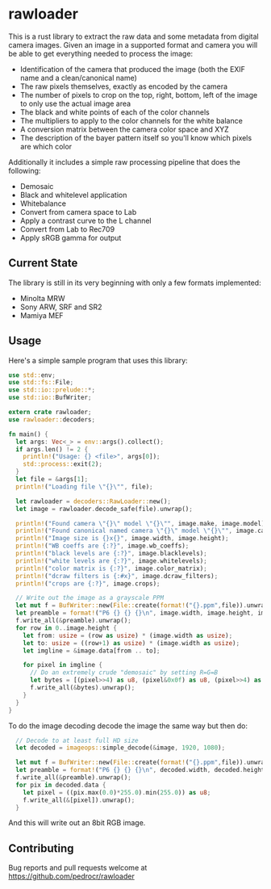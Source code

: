 # rawloader

This is a rust library to extract the raw data and some metadata from digital camera images. Given an image in a supported format and camera you will be able to get everything needed to process the image:

  * Identification of the camera that produced the image (both the EXIF name and a clean/canonical name)
  * The raw pixels themselves, exactly as encoded by the camera
  * The number of pixels to crop on the top, right, bottom, left of the image to only use the actual image area
  * The black and white points of each of the color channels
  * The multipliers to apply to the color channels for the white balance
  * A conversion matrix between the camera color space and XYZ
  * The description of the bayer pattern itself so you'll know which pixels are which color

Additionally it includes a simple raw processing pipeline that does the following:

  * Demosaic
  * Black and whitelevel application
  * Whitebalance
  * Convert from camera space to Lab
  * Apply a contrast curve to the L channel
  * Convert from Lab to Rec709
  * Apply sRGB gamma for output

Current State
-------------

The library is still in its very beginning with only a few formats implemented:
  * Minolta MRW
  * Sony ARW, SRF and SR2
  * Mamiya MEF

Usage
-----

Here's a simple sample program that uses this library:

```rust
use std::env;
use std::fs::File;
use std::io::prelude::*;
use std::io::BufWriter;

extern crate rawloader;
use rawloader::decoders;

fn main() {
  let args: Vec<_> = env::args().collect();
  if args.len() != 2 {
    println!("Usage: {} <file>", args[0]);
    std::process::exit(2);
  }
  let file = &args[1];
  println!("Loading file \"{}\"", file);

  let rawloader = decoders::RawLoader::new();
  let image = rawloader.decode_safe(file).unwrap();

  println!("Found camera \"{}\" model \"{}\"", image.make, image.model);
  println!("Found canonical named camera \"{}\" model \"{}\"", image.canonical_make, image.canonical_model);
  println!("Image size is {}x{}", image.width, image.height);
  println!("WB coeffs are {:?}", image.wb_coeffs);
  println!("black levels are {:?}", image.blacklevels);
  println!("white levels are {:?}", image.whitelevels);
  println!("color matrix is {:?}", image.color_matrix);
  println!("dcraw filters is {:#x}", image.dcraw_filters);
  println!("crops are {:?}", image.crops);

  // Write out the image as a grayscale PPM
  let mut f = BufWriter::new(File::create(format!("{}.ppm",file)).unwrap());
  let preamble = format!("P6 {} {} {}\n", image.width, image.height, image.whitelevels[0]).into_bytes();
  f.write_all(&preamble).unwrap();
  for row in 0..image.height {
    let from: usize = (row as usize) * (image.width as usize);
    let to: usize = ((row+1) as usize) * (image.width as usize);
    let imgline = &image.data[from .. to];

    for pixel in imgline {
      // Do an extremely crude "demosaic" by setting R=G=B
      let bytes = [(pixel>>4) as u8, (pixel&0x0f) as u8, (pixel>>4) as u8, (pixel&0x0f) as u8, (pixel>>4) as u8, (pixel&0x0f) as u8];
      f.write_all(&bytes).unwrap();
    }
  }
}
```

To do the image decoding decode the image the same way but then do:

```rust
  // Decode to at least full HD size
  let decoded = imageops::simple_decode(&image, 1920, 1080);

  let mut f = BufWriter::new(File::create(format!("{}.ppm",file)).unwrap());
  let preamble = format!("P6 {} {} {}\n", decoded.width, decoded.height, 255).into_bytes();
  f.write_all(&preamble).unwrap();
  for pix in decoded.data {
    let pixel = ((pix.max(0.0)*255.0).min(255.0)) as u8;
    f.write_all(&[pixel]).unwrap();
  }
```

And this will write out an 8bit RGB image.

Contributing
------------

Bug reports and pull requests welcome at https://github.com/pedrocr/rawloader
